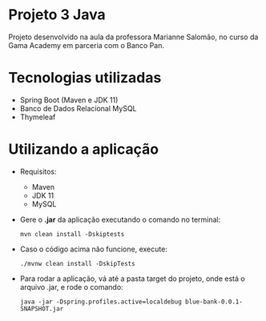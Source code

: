 # Projeto 3 Java <br>

Projeto desenvolvido na aula da professora Marianne Salomão, no curso da Gama Academy em parceria com o Banco Pan. 
<br>

# Tecnologias utilizadas

- Spring Boot (Maven e JDK 11)
- Banco de Dados Relacional MySQL
- Thymeleaf

# Utilizando a aplicação

- Requisitos:
  - Maven
  - JDK 11
  - MySQL

- Gere o <b>.jar</b> da aplicação executando o comando no terminal:
  ```
  mvn clean install -Dskiptests
  ```
- Caso o código acima não funcione, execute:
  ```
  ./mvnw clean install -DskipTests
  ```

- Para rodar a aplicação, vá até a pasta target do projeto, onde está o arquivo .jar, e rode o comando:
  ```
  java -jar -Dspring.profiles.active=localdebug blue-bank-0.0.1-SNAPSHOT.jar
  ```
